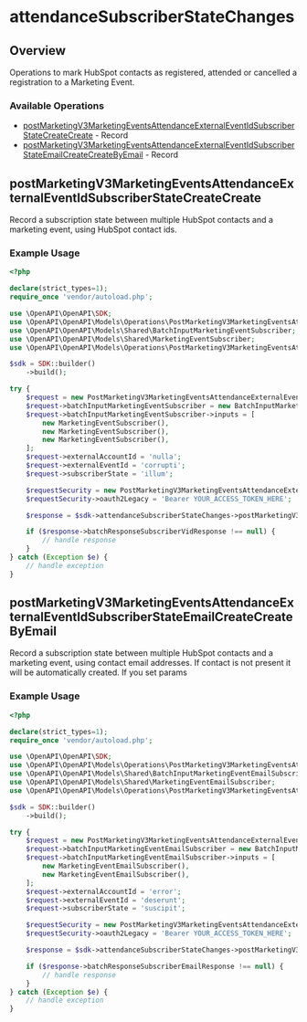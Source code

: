 # attendanceSubscriberStateChanges

## Overview

Operations to mark HubSpot contacts as registered, attended or cancelled a registration to a Marketing Event.

### Available Operations

* [postMarketingV3MarketingEventsAttendanceExternalEventIdSubscriberStateCreateCreate](#postmarketingv3marketingeventsattendanceexternaleventidsubscriberstatecreatecreate) - Record
* [postMarketingV3MarketingEventsAttendanceExternalEventIdSubscriberStateEmailCreateCreateByEmail](#postmarketingv3marketingeventsattendanceexternaleventidsubscriberstateemailcreatecreatebyemail) - Record

## postMarketingV3MarketingEventsAttendanceExternalEventIdSubscriberStateCreateCreate

Record a subscription state between multiple HubSpot contacts and a marketing event, using HubSpot contact ids.

### Example Usage

```php
<?php

declare(strict_types=1);
require_once 'vendor/autoload.php';

use \OpenAPI\OpenAPI\SDK;
use \OpenAPI\OpenAPI\Models\Operations\PostMarketingV3MarketingEventsAttendanceExternalEventIdSubscriberStateCreateCreateRequest;
use \OpenAPI\OpenAPI\Models\Shared\BatchInputMarketingEventSubscriber;
use \OpenAPI\OpenAPI\Models\Shared\MarketingEventSubscriber;
use \OpenAPI\OpenAPI\Models\Operations\PostMarketingV3MarketingEventsAttendanceExternalEventIdSubscriberStateCreateCreateSecurity;

$sdk = SDK::builder()
    ->build();

try {
    $request = new PostMarketingV3MarketingEventsAttendanceExternalEventIdSubscriberStateCreateCreateRequest();
    $request->batchInputMarketingEventSubscriber = new BatchInputMarketingEventSubscriber();
    $request->batchInputMarketingEventSubscriber->inputs = [
        new MarketingEventSubscriber(),
        new MarketingEventSubscriber(),
        new MarketingEventSubscriber(),
    ];
    $request->externalAccountId = 'nulla';
    $request->externalEventId = 'corrupti';
    $request->subscriberState = 'illum';

    $requestSecurity = new PostMarketingV3MarketingEventsAttendanceExternalEventIdSubscriberStateCreateCreateSecurity();
    $requestSecurity->oauth2Legacy = 'Bearer YOUR_ACCESS_TOKEN_HERE';

    $response = $sdk->attendanceSubscriberStateChanges->postMarketingV3MarketingEventsAttendanceExternalEventIdSubscriberStateCreateCreate($request, $requestSecurity);

    if ($response->batchResponseSubscriberVidResponse !== null) {
        // handle response
    }
} catch (Exception $e) {
    // handle exception
}
```

## postMarketingV3MarketingEventsAttendanceExternalEventIdSubscriberStateEmailCreateCreateByEmail

Record a subscription state between multiple HubSpot contacts and a marketing event, using contact email addresses. If contact is not present it will be automatically created. If you set params 

### Example Usage

```php
<?php

declare(strict_types=1);
require_once 'vendor/autoload.php';

use \OpenAPI\OpenAPI\SDK;
use \OpenAPI\OpenAPI\Models\Operations\PostMarketingV3MarketingEventsAttendanceExternalEventIdSubscriberStateEmailCreateCreateByEmailRequest;
use \OpenAPI\OpenAPI\Models\Shared\BatchInputMarketingEventEmailSubscriber;
use \OpenAPI\OpenAPI\Models\Shared\MarketingEventEmailSubscriber;
use \OpenAPI\OpenAPI\Models\Operations\PostMarketingV3MarketingEventsAttendanceExternalEventIdSubscriberStateEmailCreateCreateByEmailSecurity;

$sdk = SDK::builder()
    ->build();

try {
    $request = new PostMarketingV3MarketingEventsAttendanceExternalEventIdSubscriberStateEmailCreateCreateByEmailRequest();
    $request->batchInputMarketingEventEmailSubscriber = new BatchInputMarketingEventEmailSubscriber();
    $request->batchInputMarketingEventEmailSubscriber->inputs = [
        new MarketingEventEmailSubscriber(),
        new MarketingEventEmailSubscriber(),
    ];
    $request->externalAccountId = 'error';
    $request->externalEventId = 'deserunt';
    $request->subscriberState = 'suscipit';

    $requestSecurity = new PostMarketingV3MarketingEventsAttendanceExternalEventIdSubscriberStateEmailCreateCreateByEmailSecurity();
    $requestSecurity->oauth2Legacy = 'Bearer YOUR_ACCESS_TOKEN_HERE';

    $response = $sdk->attendanceSubscriberStateChanges->postMarketingV3MarketingEventsAttendanceExternalEventIdSubscriberStateEmailCreateCreateByEmail($request, $requestSecurity);

    if ($response->batchResponseSubscriberEmailResponse !== null) {
        // handle response
    }
} catch (Exception $e) {
    // handle exception
}
```
